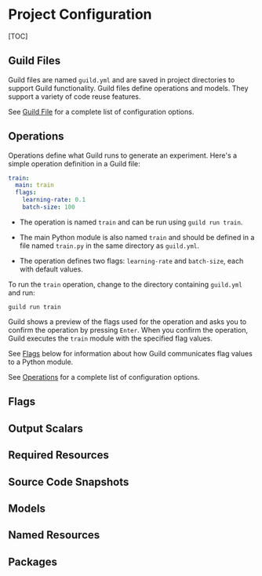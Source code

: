 # Project Configuration

[TOC]

## Guild Files

Guild files are named `guild.yml` and are saved in project directories
to support Guild functionality. Guild files define operations and
models. They support a variety of code reuse features.

See [Guild File](reference/guildfile.md) for a complete list of
configuration options.

## Operations

Operations define what Guild runs to generate an experiment. Here's a
simple operation definition in a Guild file:

``` yaml
train:
  main: train
  flags:
    learning-rate: 0.1
    batch-size: 100
```

- The operation is named `train` and can be run using ``guild run train``.

- The main Python module is also named `train` and should be defined
  in a file named `train.py` in the same directory as `guild.yml`.

- The operation defines two flags: `learning-rate` and `batch-size`,
  each with default values.

To run the `train` operation, change to the directory containing
`guild.yml` and run:

``` command
guild run train
```

Guild shows a preview of the flags used for the operation and asks you
to confirm the operation by pressing `Enter`. When you confirm the
operation, Guild executes the `train` module with the specified flag
values.

See [Flags](#flags) below for information about how Guild communicates
flag values to a Python module.

See [Operations](reference/guildfile.md#operations) for a complete
list of configuration options.

## Flags

## Output Scalars

## Required Resources

## Source Code Snapshots

## Models

## Named Resources

## Packages
